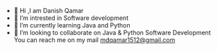 - 👋 Hi ,I am Danish Qamar
- 👀 I’m intrested in Software development
- 🌱 I’m currently learning Java and Python
- 💞️ I’m looking to collaborate on Java & Python Software Development
    You can reach me on my mail mdqamar1512@gmail.com

<!---
danish1512/danish1512 is a ✨ special ✨ repository because its `README.md` (this file) appears on your GitHub profile.
You can click the Preview link to take a look at your changes.
--->
